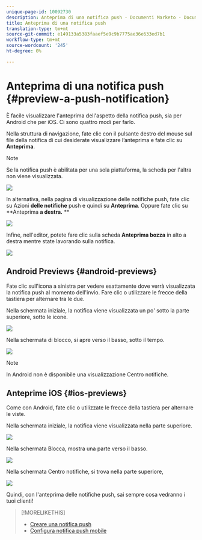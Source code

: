 ```yaml
---
unique-page-id: 10092730
description: Anteprima di una notifica push - Documenti Marketo - Documentazione prodotto
title: Anteprima di una notifica push
translation-type: tm+mt
source-git-commit: e149133a5383faaef5e9c9b7775ae36e633ed7b1
workflow-type: tm+mt
source-wordcount: '245'
ht-degree: 0%

---
```



# Anteprima di una notifica push {#preview-a-push-notification}

È facile visualizzare l&#39;anteprima dell&#39;aspetto della notifica push, sia per Android che per iOS. Ci sono quattro modi per farlo.

Nella struttura di navigazione, fate clic con il pulsante destro del mouse sul file della notifica di cui desiderate visualizzare l’anteprima e fate clic su **Anteprima**.

>[!NOTE]
>
>Se la notifica push è abilitata per una sola piattaforma, la scheda per l&#39;altra non viene visualizzata.

![](assets/image2015-9-4-9-3a52-3a27.png)

In alternativa, nella pagina di visualizzazione delle notifiche push, fate clic su Azioni **delle notifiche** push e quindi su **Anteprima**. Oppure fate clic su **Anteprima **a destra.** **

![](assets/image2015-9-4-10-3a53-3a28.png)

Infine, nell&#39;editor, potete fare clic sulla scheda **Anteprima bozza** in alto a destra mentre state lavorando sulla notifica.

![](assets/image2015-9-14-15-3a55-3a26.png)

## Android Previews {#android-previews}

Fate clic sull&#39;icona a sinistra per vedere esattamente dove verrà visualizzata la notifica push al momento dell&#39;invio. Fare clic o utilizzare le frecce della tastiera per alternare tra le due.

Nella schermata iniziale, la notifica viene visualizzata un po&#39; sotto la parte superiore, sotto le icone.

![](assets/image2015-9-17-16-3a57-3a0.png)

Nella schermata di blocco, si apre verso il basso, sotto il tempo.

![](assets/image2015-9-17-16-3a58-3a47.png)

>[!NOTE]
>
>In Android non è disponibile una visualizzazione Centro notifiche.

## Anteprime iOS {#ios-previews}

Come con Android, fate clic o utilizzate le frecce della tastiera per alternare le viste.

Nella schermata iniziale, la notifica viene visualizzata nella parte superiore.

![](assets/image2015-9-17-17-3a0-3a28.png)

Nella schermata Blocca, mostra una parte verso il basso.

![](assets/image2015-9-17-17-3a2-3a1.png)

Nella schermata Centro notifiche, si trova nella parte superiore,

![](assets/image2015-9-17-17-3a3-3a15.png)

Quindi, con l&#39;anteprima delle notifiche push, sai sempre cosa vedranno i tuoi clienti!

>[!MORELIKETHIS]
>
>* [Creare una notifica push](create-a-push-notification.md)
>* [Configura notifica push mobile](configure-mobile-push-notification.md)

>




